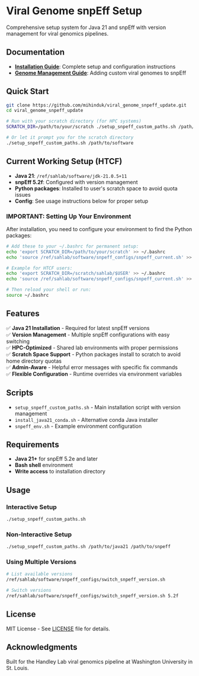 # Viral Genome snpEff Setup

Comprehensive setup system for Java 21 and snpEff with version management for viral genomics pipelines.

## Documentation

- **[Installation Guide](INSTALLATION_README.md)**: Complete setup and configuration instructions  
- **[Genome Management Guide](GENOME_MANAGEMENT_README.md)**: Adding custom viral genomes to snpEff

## Quick Start

```bash
git clone https://github.com/mihinduk/viral_genome_snpeff_update.git
cd viral_genome_snpeff_update

# Run with your scratch directory (for HPC systems)
SCRATCH_DIR=/path/to/your/scratch ./setup_snpeff_custom_paths.sh /path/to/software

# Or let it prompt you for the scratch directory
./setup_snpeff_custom_paths.sh /path/to/software
```

## Current Working Setup (HTCF)

- **Java 21**: `/ref/sahlab/software/jdk-21.0.5+11`
- **snpEff 5.2f**: Configured with version management
- **Python packages**: Installed to user's scratch space to avoid quota issues
- **Config**: See usage instructions below for proper setup

### IMPORTANT: Setting Up Your Environment

After installation, you need to configure your environment to find the Python packages:

```bash
# Add these to your ~/.bashrc for permanent setup:
echo 'export SCRATCH_DIR=/path/to/your/scratch' >> ~/.bashrc
echo 'source /ref/sahlab/software/snpeff_configs/snpeff_current.sh' >> ~/.bashrc

# Example for HTCF users:
echo 'export SCRATCH_DIR=/scratch/sahlab/$USER' >> ~/.bashrc
echo 'source /ref/sahlab/software/snpeff_configs/snpeff_current.sh' >> ~/.bashrc

# Then reload your shell or run:
source ~/.bashrc
```

## Features

✅ **Java 21 Installation** - Required for latest snpEff versions  
✅ **Version Management** - Multiple snpEff configurations with easy switching  
✅ **HPC-Optimized** - Shared lab environments with proper permissions  
✅ **Scratch Space Support** - Python packages install to scratch to avoid home directory quotas  
✅ **Admin-Aware** - Helpful error messages with specific fix commands  
✅ **Flexible Configuration** - Runtime overrides via environment variables  

## Scripts

- `setup_snpeff_custom_paths.sh` - Main installation script with version management
- `install_java21_conda.sh` - Alternative conda Java installer  
- `snpeff_env.sh` - Example environment configuration

## Requirements

- **Java 21+** for snpEff 5.2e and later
- **Bash shell** environment
- **Write access** to installation directory

## Usage

### Interactive Setup
```bash
./setup_snpeff_custom_paths.sh
```

### Non-Interactive Setup  
```bash
./setup_snpeff_custom_paths.sh /path/to/java21 /path/to/snpeff
```

### Using Multiple Versions
```bash
# List available versions
/ref/sahlab/software/snpeff_configs/switch_snpeff_version.sh

# Switch versions
/ref/sahlab/software/snpeff_configs/switch_snpeff_version.sh 5.2f
```

## License

MIT License - See [LICENSE](LICENSE) file for details.

## Acknowledgments

Built for the Handley Lab viral genomics pipeline at Washington University in St. Louis.
